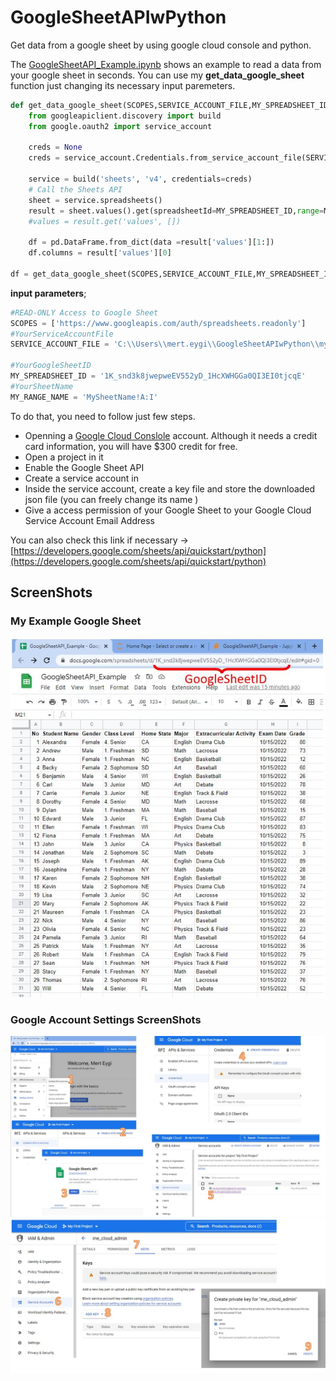 # GoogleSheetAPIwPython
Get data from a google sheet by using google cloud console and python.

The [GoogleSheetAPI_Example.ipynb](https://github.com/merteygi/GoogleSheetAPIwPython/blob/main/GoogleSheetAPI_Example.ipynb) shows an example to read a data from your google sheet in seconds. You can use my <b>get_data_google_sheet</b> function just changing its necessary input paremeters. <br>

```python
def get_data_google_sheet(SCOPES,SERVICE_ACCOUNT_FILE,MY_SPREADSHEET_ID,MY_RANGE_NAME):
    from googleapiclient.discovery import build
    from google.oauth2 import service_account

    creds = None
    creds = service_account.Credentials.from_service_account_file(SERVICE_ACCOUNT_FILE, scopes=SCOPES)

    service = build('sheets', 'v4', credentials=creds)
    # Call the Sheets API
    sheet = service.spreadsheets()
    result = sheet.values().get(spreadsheetId=MY_SPREADSHEET_ID,range=MY_RANGE_NAME).execute()
    #values = result.get('values', [])

    df = pd.DataFrame.from_dict(data =result['values'][1:])
    df.columns = result['values'][0]

df = get_data_google_sheet(SCOPES,SERVICE_ACCOUNT_FILE,MY_SPREADSHEET_ID,MY_RANGE_NAME)
```
<b>input parameters</b>;
```python
#READ-ONLY Access to Google Sheet
SCOPES = ['https://www.googleapis.com/auth/spreadsheets.readonly']
#YourServiceAccountFile
SERVICE_ACCOUNT_FILE = 'C:\\Users\\mert.eygi\\GoogleSheetAPIwPython\\my_google_cloud_key.json'

#YourGoogleSheetID 
MY_SPREADSHEET_ID = '1K_snd3k8jwepweEV552yD_1HcXWHGGa0QI3EI0tjcqE'
#YourSheetName
MY_RANGE_NAME = 'MySheetName!A:I'
```

To do that, you need to follow just few steps.
* Openning a  [Google Cloud Conslole](https://console.cloud.google.com/) account. Although it needs a credit card information, you will have $300 credit for free.
* Open a project in it
* Enable the Google Sheet API
* Create a service account in 
* Inside the service account, create a key file and store the downloaded json file (you can freely change its name ) 
* Give a access permission of your Google Sheet to your Google Cloud Service Account Email Address

You can also check this link if necessary -> [https://developers.google.com/sheets/api/quickstart/python](https://developers.google.com/sheets/api/quickstart/python)


## ScreenShots 
### My Example Google Sheet 
![Screenshot](MyGoogleSheet.JPG)
### Google Account Settings ScreenShots
![Screenshot](GoogleCloudConsoleSettings_1.JPG)
![Screenshot](GoogleCloudConsoleSettings_2.JPG)
